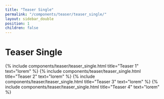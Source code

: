 ```yaml
---
title: "Teaser Single"
permalink: "/components/teaser/teaser_single/"
layout: sidebar_double
position: 1
children: false
---
```


<h1>Teaser Single</h1>

{% include components/teaser/teaser_single.html title="Teaser 1" text="lorem" %}
{% include components/teaser/teaser_single.html title="Teaser 2" text="lorem" %}
{% include components/teaser/teaser_single.html title="Teaser 3" text="lorem" %}
{% include components/teaser/teaser_single.html title="Teaser 4" text="lorem" %}